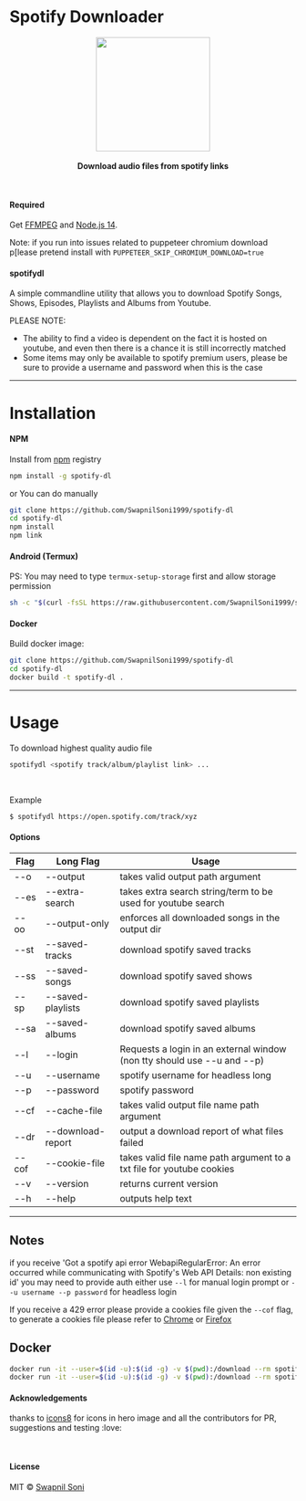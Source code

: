 # Spotify Downloader 
<p align="center">
  <img src="./logo.png" height="200px"/>
  <br><br>
  <b>Download audio files from spotify links</b>
  <br>
</p>

&nbsp;

#### Required
Get [FFMPEG](https://ffmpeg.org/download.html) and [Node.js 14](https://nodejs.org/en/download/package-manager/).

Note: if you run into issues related to puppeteer chromium download p[lease pretend install with `PUPPETEER_SKIP_CHROMIUM_DOWNLOAD=true `

#### spotifydl

A simple commandline utility that allows you to download Spotify Songs, Shows, Episodes, Playlists and Albums from Youtube.

PLEASE NOTE: 
* The ability to find a video is dependent on the fact it is hosted on youtube, and even then there is a chance it is still incorrectly matched
* Some items may only be available to spotify premium users, please be sure to provide a username and password when this is the case

<hr>

# Installation

#### NPM

Install from [npm](https://www.npmjs.com/package/spotify-dl) registry

```sh
npm install -g spotify-dl
```
or You can do manually
```sh
git clone https://github.com/SwapnilSoni1999/spotify-dl
cd spotify-dl
npm install
npm link
```

#### Android (Termux)
PS: You may need to type `termux-setup-storage` first and allow storage permission
```sh
sh -c "$(curl -fsSL https://raw.githubusercontent.com/SwapnilSoni1999/spotify-dl/master/tools/termux.sh)"
```

#### Docker

Build docker image:
```sh
git clone https://github.com/SwapnilSoni1999/spotify-dl
cd spotify-dl
docker build -t spotify-dl .
```

<hr>

# Usage

To download highest quality audio file
```sh
spotifydl <spotify track/album/playlist link> ...
```

&nbsp;

Example
```sh
$ spotifydl https://open.spotify.com/track/xyz

```

#### Options
| Flag  | Long Flag         | Usage                                                                   |
| ----- | ----------------- | ----------------------------------------------------------------------- |
| --o   | --output          | takes valid output path argument                                        |
| --es  | --extra-search    | takes extra search string/term to be used for youtube search            |
| --oo  | --output-only     | enforces all downloaded songs in the output dir                         |
| --st  | --saved-tracks    | download spotify saved tracks                                           |
| --ss  | --saved-songs     | download spotify saved shows                                            |
| --sp  | --saved-playlists | download spotify saved playlists                                        |
| --sa  | --saved-albums    | download spotify saved albums                                           |
| --l   | --login           | Requests a login in an external window (non tty should use --u and --p) |
| --u   | --username        | spotify username for headless long                                      |
| --p   | --password        | spotify password                                                        |
| --cf  | --cache-file      | takes valid output file name path argument                              |
| --dr  | --download-report | output a download report of what files failed                           |
| --cof | --cookie-file     | takes valid file name path argument to a txt file for youtube cookies   |
| --v   | --version         | returns current version                                                 |
| --h   | --help            | outputs help text                                                       |
<hr>

## Notes

if you receive 'Got a spotify api error WebapiRegularError: An error occurred while communicating with Spotify's Web API
Details: non existing id'  you may need to provide auth either use `--l` for manual login prompt or `--u username --p password` for headless login

If you receive a 429 error please provide a cookies file given the `--cof` flag, to generate a cookies file please refer to [Chrome](https://chrome.google.com/webstore/detail/njabckikapfpffapmjgojcnbfjonfjfg) or [Firefox](https://github.com/rotemdan/ExportCookies)

## Docker
```sh
docker run -it --user=$(id -u):$(id -g) -v $(pwd):/download --rm spotify-dl <options-to-spotify-dl defaults to --help>
docker run -it --user=$(id -u):$(id -g) -v $(pwd):/download --rm spotify-dl "https://open.spotify.com/...."
```

#### Acknowledgements

thanks to [icons8](https://icons8.com) for icons in hero image
and all the contributors for PR, suggestions and testing :love:

&nbsp;

#### License

MIT © [Swapnil Soni](https://github.com/SwapnilSoni1999)
